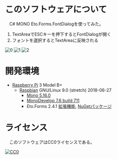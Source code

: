 ﻿# このソフトウェアについて

　C# MONO Eto.Forms.FontDialogを使ってみた。

1. TextAreaでESCキーを押下するとFontDialogが開く
2. フォントを選択するとTextAreaに反映される

![0](https://cdn-ak.f.st-hatena.com/images/fotolife/y/ytyaru/20181218/20181218143047.png)
![1](https://cdn-ak.f.st-hatena.com/images/fotolife/y/ytyaru/20181220/20181220080249.png)
![2](https://cdn-ak.f.st-hatena.com/images/fotolife/y/ytyaru/20181220/20181220080301.png)

# 開発環境

* [Raspberry Pi](https://ja.wikipedia.org/wiki/Raspberry_Pi) 3 Model B+
    * [Raspbian](https://www.raspberrypi.org/downloads/raspbian/) GNU/Linux 9.0 (stretch) 2018-06-27
        * [Mono 5.16.0](http://ytyaru.hatenablog.com/entry/2020/01/17/000000)
        * [MonoDevelop 7.6 build 711](http://ytyaru.hatenablog.com/entry/2020/01/19/000000)
        * Eto.Forms 2.4.1 [拡張機能](http://ytyaru.hatenablog.com/entry/2020/01/23/000000), [NuGetパッケージ](http://ytyaru.hatenablog.com/entry/2020/01/21/000000)

# ライセンス

　このソフトウェアはCC0ライセンスである。

[![CC0](http://i.creativecommons.org/p/zero/1.0/88x31.png "CC0")](http://creativecommons.org/publicdomain/zero/1.0/deed.ja)

